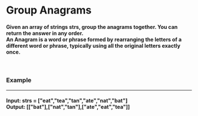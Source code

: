 <h1>Group Anagrams</h1>

<h4>
    Given an array of strings strs, group the anagrams together. You can return the answer in any order. <br>
    An Anagram is a word or phrase formed by rearranging the letters of a different word or phrase, typically using all the original letters exactly once.  
</h4>
<br>
<h3> Example </h3>
<hr>

<h4>
  Input: strs = ["eat","tea","tan","ate","nat","bat"] <br>
  Output: [["bat"],["nat","tan"],["ate","eat","tea"]] <br>
</h4>
